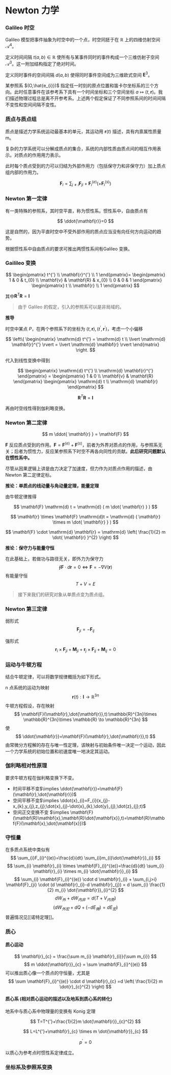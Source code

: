 # Newton 力学

### Galileo 时空

Galileo 模型把事件抽象为时空中的一个点，时空同胚于在 $\mathbb{R}$ 上的四维仿射空间 $\mathcal{A}^{4}$。

定义时间间隔 $t(a,b) \in \mathbb{R}$ 使所有与某事件同时的事件构成一个三维仿射子空间 $\mathcal{A}^{3}$。这一附加结构指定了绝对时间。

定义同时事件的空间间隔 $d(a,b)$ 使得同时事件空间成为三维欧式空间 $\mathbf{E}^3$。

某参照系 $(O,\hat{e_{i}})$ 指定任一时刻的原点位置和笛卡尔坐标系的三个方向。此时任意事件在该参考系下具有一个时间坐标和三个空间坐标 $a \mapsto (t,\mathbf{r})$。我们描述物理过程总是离不开参考系。上述两个假定保证了不同参照系间的时间间隔不变性和空间间隔不变性。

### 质点与质点组

质点是描述力学系统运动最基本的单元，其运动用 $\mathbf{r}(t)$ 描述，具有内禀属性质量 m。

复杂的力学系统可以分解成质点的集合，系统的内部性质由质点间的相互作用表示。对质点的作用用力表示。

此时每个质点受到的力可以归结为外部作用力（包括保守力和非保守力）加上质点组内部的作用力。

$$
\mathbf{F}_{i}=\sum_{j\neq i} \mathbf{F}_{ji}+\mathbf{F}_{i}^{(e)}(+\mathbf{F}_{i}^{(s)})
$$

### Newton 第一定律

有一类特殊的参照系，其时空平直，称为惯性系。惯性系中，自由质点有

$$
\ddot{\mathbf{r}}=0
$$

这是自然的，因为平直时空中不受外部作用的质点应当没有向任何方向运动的趋势。

根据惯性系中自由质点的要求可推出两惯性系间有Galileo 变换。

### Gailileo 变换

$$
\begin{pmatrix}
t^{'} \\
\mathbf{r}^{'} \\
1
\end{pmatrix}=
\begin{pmatrix}
1 & 0 & t_{0} \\
\mathbf{v} & \mathbf{R} & x_{0} \\
0 & 0 & 1
\end{pmatrix}
\begin{pmatrix}
t \\
\mathbf{r} \\
1
\end{pmatrix}
$$

其中$\mathbf{R}^{T}\mathbf{R}=\mathbf{I}$

> 由于 Galileo 的假定，引入的参照系可以是非局域的。

**推导**

时空中某点 $P$，在两个参照系下的坐标为 $(t,\mathbf{r}),(t^{'},\mathbf{r}^{'})$，考虑一个小偏移

$$
\left\{
\begin{matrix}
\mathrm{d} t^{'} = \mathrm{d} t \\
\lvert \mathrm{d} \mathbf{r}^{'} \rvert = \lvert \mathrm{d} \mathbf{r} \rvert
\end{matrix}
\right.
$$

代入到线性变换中得到

$$
\begin{pmatrix}
\mathrm{d} t^{'} \\
\mathrm{d} \mathbf{r}^{'}
\end{pmatrix} =
\begin{pmatrix}
1 & 0 \\
\mathbf{v} & \mathbf{R}
\end{pmatrix}
\begin{pmatrix}
\mathrm{d} t \\
\mathrm{d} \mathbf{r}
\end{pmatrix}
$$

$$
\mathbf{R}^{T} \mathbf{R} = \mathbf{I}
$$

再由时空线性得到伽利略变换。

### Newton 第二定律

$$
m \ddot{ \mathbf{r} } = \mathbf{F}
$$

$\mathbf{F}$ 反应质点受到的作用。$\mathbf{F}=\mathbf{F}^{(e)}+\mathbf{F}^{(s)}$，前者为外界对质点的作用，与参照系无关；后者为惯性力，反应某参照系下时空不再各向同性的贡献。**此后研究问题默认在惯性系中。**

尽管从因果逻辑上讲是由力决定了加速度，但力作为对质点作用的描述，由 Newton 第二定律定标。

**推论：单质点的线动量与角动量定理，能量定理**

由牛顿定律推得

$$
\mathbf{F} \mathrm{d} t = \mathrm{d} ( m \dot{ \mathbf{r} } )
$$

$$
\mathbf{r} \times \mathbf{F} \mathrm{d}t = \mathrm{d} ( \mathbf{r} \times m \dot{ \mathbf{r} } )
$$

$$
\mathbf{F} \cdot \mathrm{d} \mathbf{r} = \mathrm{d} \left( \frac{1}{2} m \dot{ \mathbf{r} }^{2} \right)
$$

**推论：保守力与能量守恒**

在此基础上，若做功与路径无关，即外力为保守力
$$
\oint \mathbf{F}\cdot d\mathbf{r}=0 \iff \mathbf{F}=-\nabla V(\mathbf{r})
$$
有能量守恒
$$
T+V=E
$$

> 接下来我们的研究对象从单质点变为质点组。

### Newton 第三定律

弱形式
$$
\mathbf{F}_{ji} = - \mathbf{F}_{ij}
$$

强形式
$$
\mathbf{r}_{i} \times \mathbf{F}_{ji} + \mathbf{M}_{ji} + \mathbf{r}_{j} \times \mathbf{F}_{ij} + \mathbf{M}_{ij} = 0
$$

### 运动与牛顿方程

结合牛顿定律，可以将数学规律概括为如下形式。

n 点系统的运动为映射
$$
\mathbf{r}(t):\mathbf{I} \to \mathbb{R}^{3n}
$$
牛顿方程假设，存在映射
$$
\mathbf{F}(\mathbf{r},\dot{\mathbf{r}},t):\mathbb{R}^{3n}\times \mathbb{R}^{3n}\times \mathbb{R} \to \mathbb{R}^{3n}
$$
使
$$
\ddot{\mathbf{r}}=\mathbf{F}(\mathbf{r},\dot{\mathbf{r}},t)
$$
由常微分方程解的存在与唯一性定理，该映射与初始条件唯一决定一个运动，因此一个力学系统的初始位置和初速度唯一地决定其运动。

### 伽利略相对性原理

要求牛顿方程在伽利略变换下不变。
- 时间平移不变$\implies \ddot{\mathbf{r}}=\mathbf{F}(\mathbf{r},\dot{\mathbf{r}})$
- 空间平移不变$\implies \ddot{x}_{i}=F_{i}(x_{j}-x_{k},y_{j},z_{j};\dot{x}_{j}-\dot{x}_{k},\dot{y}_{j},\dot{z}_{j};t)$
- 空间正交变换不变 $\implies \mathbf{F}(\mathbf{R}\mathbf{x},\mathbf{R}\dot{\mathbf{x}},t)=\mathbf{R}\mathbf{F}(\mathbf{x},\dot{\mathbf{x}})$

### 守恒量

在多质点系统中类似有
$$
\sum_{i}F_{i}^{(e)}=\frac{d}{dt} \sum_{i}m_{i}\dot{\mathbf{r}}_{i}
$$
$$
\sum_{i} \mathbf{r}_{i} \times \mathbf{F}_{i}^{(e)}=\frac{d}{dt} \sum_{i} \mathbf{r}_{i} \times m_{i} \dot{\mathbf{r}}_{i}
$$
$$
\sum_{i} \mathbf{F}_{i}^{(e)} \cdot d \mathbf{r}_{i} + \sum_{i,j>i} \mathbf{F}_{ji} \cdot (d \mathbf{r}_{i}-d \mathbf{r}_{j}) = d \sum_{i} \frac{1}{2} m_{i} \dot{\mathbf{r}}_{i}^{2}
$$
$$
dW_{外}+dW_{内非}=d(T+V_{内势})
$$
$$
(dW_{外宏}+dQ+(-dE_{微})=dE_{宏})
$$
普遍情况见[[诺特定理]]。

### 质心

#### 质心运动

$$
\mathbf{r}_{c} = \frac{\sum m_{i} \mathbf{r}_{i}}{\sum m_{i}}
$$
$$
m \ddot{\mathbf{r}}_{c} = \sum \mathbf{F}_{i}^{(e)}
$$
可以推出质心像一个质点的守恒量，尤其是
$$
\sum \mathbf{F}_{i}^{(e)} \cdot d \mathbf{r}_{c} =d \left( \frac{1}{2} m \dot{r}_{c}^{2} \right)
$$

#### 质心系 (相对质心运动的描述以及地系到质心系的转化)

地系中与质心系中物理量的变换有 Konig 定理

$$
T=T^{'}+\frac{1}{2}m \dot{\mathbf{r}}_{c}^{2}
$$

$$
L=L^{'}+\mathbf{r}_{c} \times m \dot{\mathbf{r}}_{c}
$$

$$
p^{'}=0
$$

以质心为参考点时惯性系定律成立。

### 坐标系及参照系变换
